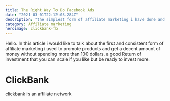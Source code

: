 ```yaml
---
title: The Right Way To Do Facebook Ads
date: "2021-03-01T22:12:03.284Z"
description: "the simplest form of affiliate marketing i have done and it worked for me is ClickBank products with Facebook ads and a Landing Page"
category: Affiliate marketing
heroimage: clickbank-fb
---
```


Hello. In this article i would like to talk about the first and consistent form of affiliate marketing i used to promote products and get a decent amount of money without spending more than 100 dollars. a good Return of investment that you can scale if you like but be ready to invest more.

# ClickBank

clickbank is an affiliate network
